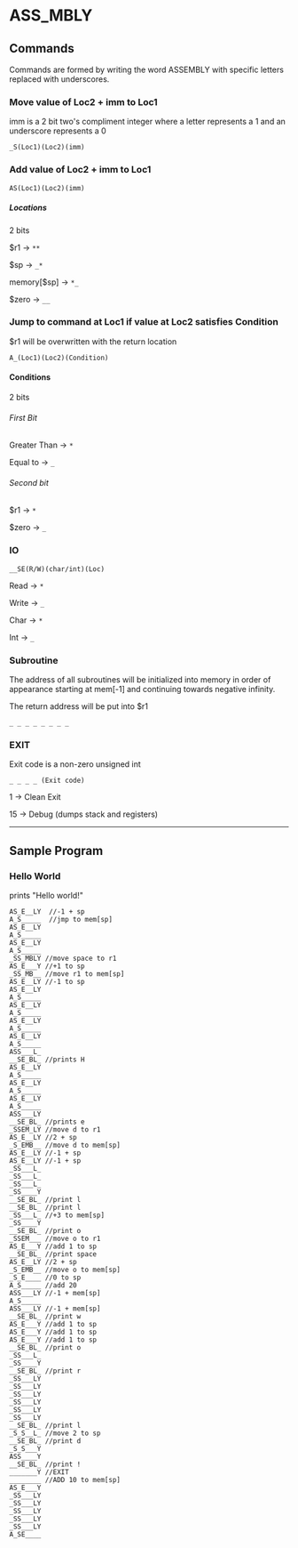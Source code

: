 # ASS_MBLY

Commands
---
Commands are formed by writing the word ASSEMBLY with specific letters replaced with underscores.

### Move value of Loc2 + imm to Loc1

imm is a 2 bit two's compliment integer where a letter represents a 1 and an underscore represents a 0
```
_S(Loc1)(Loc2)(imm)
```
### Add value of Loc2 + imm to Loc1
```
AS(Loc1)(Loc2)(imm)
```

##### Locations
2 bits

$r1    -> `**`

$sp  -> `_*`

memory[$sp]  -> `*_`

$zero -> `__`


### Jump to command at Loc1 if value at Loc2 satisfies Condition

$r1 will be overwritten with the return location
```
A_(Loc1)(Loc2)(Condition)
```
#### Conditions
2 bits

###### First Bit

Greater Than -> `*`

Equal to -> `_`

###### Second bit

$r1    -> `*`

$zero -> `_`

### IO
```
__SE(R/W)(char/int)(Loc)
```
Read -> `*`

Write -> `_`

Char -> `*`

Int -> `_`

### Subroutine
The address of all subroutines will be initialized into memory in order of appearance starting at mem[-1] and continuing towards negative infinity.

The return address will be put into $r1

`_ _ _ _ _ _ _ _`

### EXIT
Exit code is a non-zero unsigned int
```
_ _ _ _ (Exit code)
```
1 -> Clean Exit

15  -> Debug (dumps stack and registers)

___

Sample Program
---

### Hello World
prints "Hello world!"
```
AS_E__LY  //-1 + sp
A_S_____  //jmp to mem[sp]
AS_E__LY
A_S_____
AS_E__LY
A_S_____
_SS_MBLY //move space to r1
AS_E___Y //+1 to sp
_SS_MB__ //move r1 to mem[sp]
AS_E__LY //-1 to sp
AS_E__LY
A_S_____
AS_E__LY
A_S_____
AS_E__LY
A_S_____
AS_E__LY
A_S_____
ASS___L_
__SE_BL_ //prints H
AS_E__LY
A_S_____
AS_E__LY
A_S_____
AS_E__LY
A_S_____
ASS___LY
__SE_BL_ //prints e
_SSEM_LY //move d to r1
AS_E__LY //2 + sp
_S_EMB__ //move d to mem[sp]
AS_E__LY //-1 + sp
AS_E__LY //-1 + sp
_SS___L_
_SS___L_
_SS___L_
_SS____Y
__SE_BL_ //print l
__SE_BL_ //print l
_SS___L_ //+3 to mem[sp]
_SS____Y
__SE_BL_ //print o
_SSEM___ //move o to r1
AS_E___Y //add 1 to sp
__SE_BL_ //print space
AS_E__LY //2 + sp
_S_EMB__ //move o to mem[sp]
_S_E____ //0 to sp
A_S_____ //add 20
ASS___LY //-1 + mem[sp]
A_S_____
ASS___LY //-1 + mem[sp]
__SE_BL_ //print w
AS_E___Y //add 1 to sp
AS_E___Y //add 1 to sp
AS_E___Y //add 1 to sp
__SE_BL_ //print o
_SS___L_
_SS____Y
__SE_BL_ //print r
_SS___LY
_SS___LY
_SS___LY
_SS___LY
_SS___LY
_SS___LY
__SE_BL_ //print l
_S_S__L_ //move 2 to sp
__SE_BL_ //print d
_S_S___Y
ASS____Y
__SE_BL_ //print !
_______Y //EXIT
________ //ADD 10 to mem[sp]
AS_E___Y
_SS___LY  
_SS___LY
_SS___LY
_SS___LY
_SS___LY
A_SE____
```
